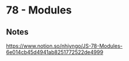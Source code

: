 # 78 - Modules

## Notes

https://www.notion.so/nhiyngo/JS-78-Modules-6e014cb45d4941ab8251772522de4999